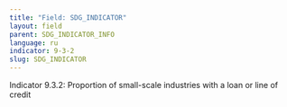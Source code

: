 ```yaml
---
title: "Field: SDG_INDICATOR"
layout: field
parent: SDG_INDICATOR_INFO
language: ru
indicator: 9-3-2
slug: SDG_INDICATOR
---
```

Indicator 9.3.2: Proportion of small-scale industries with a loan or line of credit